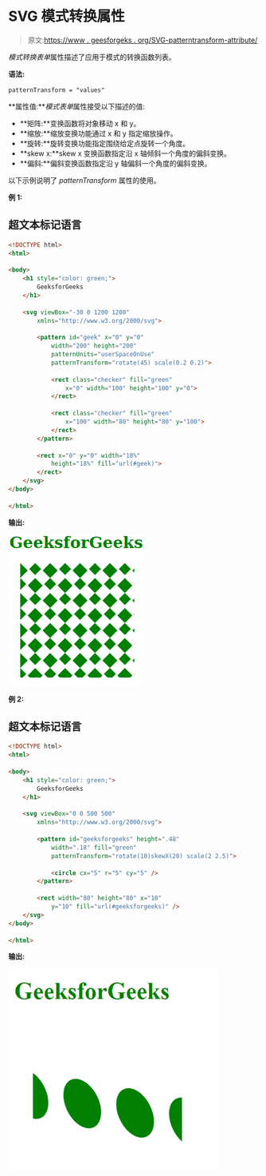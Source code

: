 # SVG 模式转换属性

> 原文:[https://www . geesforgeks . org/SVG-patterntransform-attribute/](https://www.geeksforgeeks.org/svg-patterntransform-attribute/)

*模式转换表单*属性描述了应用于模式的转换函数列表。

**语法:**

```html
patternTransform = "values"
```

**属性值:***模式表单*属性接受以下描述的值:

*   **矩阵:**变换函数将对象移动 x 和 y。
*   **缩放:**缩放变换功能通过 x 和 y 指定缩放操作。
*   **旋转:**旋转变换功能指定围绕给定点旋转一个角度。
*   **skew x:**skew x 变换函数指定沿 x 轴倾斜一个角度的偏斜变换。
*   **偏斜:**偏斜变换函数指定沿 y 轴偏斜一个角度的偏斜变换。

以下示例说明了 *patternTransform* 属性的使用。

**例 1:**

## 超文本标记语言

```html
<!DOCTYPE html>
<html>

<body>
    <h1 style="color: green;">
        GeeksforGeeks
    </h1>

    <svg viewBox="-30 0 1200 1200" 
        xmlns="http://www.w3.org/2000/svg">

        <pattern id="geek" x="0" y="0" 
            width="200" height="200" 
            patternUnits="userSpaceOnUse"
            patternTransform="rotate(45) scale(0.2 0.2)">

            <rect class="checker" fill="green" 
                x="0" width="100" height="100" y="0">
            </rect>

            <rect class="checker" fill="green" 
                x="100" width="80" height="80" y="100"> 
            </rect>
        </pattern>

        <rect x="0" y="0" width="18%" 
            height="18%" fill="url(#geek)">
        </rect>
    </svg>
</body>

</html>
```

**输出:**

![](img/f4f56f4b8e0401b72f1faf0a6386059d.png)

**例 2:**

## 超文本标记语言

```html
<!DOCTYPE html>
<html>

<body>
    <h1 style="color: green;">
        GeeksforGeeks
    </h1>

    <svg viewBox="0 0 500 500" 
        xmlns="http://www.w3.org/2000/svg">

        <pattern id="geeksforgeeks" height=".48" 
            width=".18" fill="green"
            patternTransform="rotate(10)skewX(20) scale(2 2.5)">

            <circle cx="5" r="5" cy="5" />
        </pattern>

        <rect width="80" height="80" x="10" 
            y="10" fill="url(#geeksforgeeks)" />
    </svg>
</body>

</html>
```

**输出:**

![](img/969c075b5318cc90e631b07adcea3d49.png)